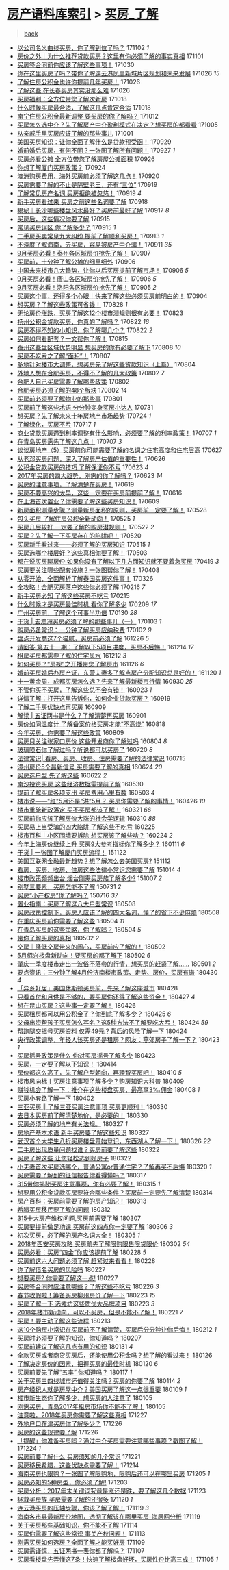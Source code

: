 [房产语料库索引](../../README.md)  > [买房_了解](买房_了解.md)
====
> [back](../README.md)

- [以公司名义曲线买房，你了解到位了吗？](http://jkwz.applinzi.com/ittc/7031295503780807697.html#%E4%BB%A5%E5%85%AC%E5%8F%B8%E5%90%8D%E4%B9%89%E6%9B%B2%E7%BA%BF%E4%B9%B0%E6%88%BF%EF%BC%8C%E4%BD%A0%E4%BA%86%E8%A7%A3%E5%88%B0%E4%BD%8D%E4%BA%86%E5%90%97%EF%BC%9F) 171102 *1* 
- [房价之外｜为什么推荐贷款买房？这里有你必须了解的事实真相](http://jkwz.applinzi.com/ittc/7031007516085978129.html#%E6%88%BF%E4%BB%B7%E4%B9%8B%E5%A4%96%EF%BD%9C%E4%B8%BA%E4%BB%80%E4%B9%88%E6%8E%A8%E8%8D%90%E8%B4%B7%E6%AC%BE%E4%B9%B0%E6%88%BF%EF%BC%9F%E8%BF%99%E9%87%8C%E6%9C%89%E4%BD%A0%E5%BF%85%E9%A1%BB%E4%BA%86%E8%A7%A3%E7%9A%84%E4%BA%8B%E5%AE%9E%E7%9C%9F%E7%9B%B8) 171101  
- [买房签合同前你应该了解这些事项！](http://jkwz.applinzi.com/ittc/7030311041404240913.html#%E4%B9%B0%E6%88%BF%E7%AD%BE%E5%90%88%E5%90%8C%E5%89%8D%E4%BD%A0%E5%BA%94%E8%AF%A5%E4%BA%86%E8%A7%A3%E8%BF%99%E4%BA%9B%E4%BA%8B%E9%A1%B9%EF%BC%81) 171030  
- [你在这里买房了吗？带你了解连云港凤凰新城片区规划和未来发展](http://jkwz.applinzi.com/ittc/7028886282586031120.html#%E4%BD%A0%E5%9C%A8%E8%BF%99%E9%87%8C%E4%B9%B0%E6%88%BF%E4%BA%86%E5%90%97%EF%BC%9F%E5%B8%A6%E4%BD%A0%E4%BA%86%E8%A7%A3%E8%BF%9E%E4%BA%91%E6%B8%AF%E5%87%A4%E5%87%B0%E6%96%B0%E5%9F%8E%E7%89%87%E5%8C%BA%E8%A7%84%E5%88%92%E5%92%8C%E6%9C%AA%E6%9D%A5%E5%8F%91%E5%B1%95) 171026 *15* 
- [了解住房公积金也许你提前几年买房！](http://jkwz.applinzi.com/ittc/7028776304332243985.html#%E4%BA%86%E8%A7%A3%E4%BD%8F%E6%88%BF%E5%85%AC%E7%A7%AF%E9%87%91%E4%B9%9F%E8%AE%B8%E4%BD%A0%E6%8F%90%E5%89%8D%E5%87%A0%E5%B9%B4%E4%B9%B0%E6%88%BF%EF%BC%81) 171026  
- [了解这些 在长春买房其实没那么难](http://jkwz.applinzi.com/ittc/7028749452330927121.html#%E4%BA%86%E8%A7%A3%E8%BF%99%E4%BA%9B+%E5%9C%A8%E9%95%BF%E6%98%A5%E4%B9%B0%E6%88%BF%E5%85%B6%E5%AE%9E%E6%B2%A1%E9%82%A3%E4%B9%88%E9%9A%BE) 171026  
- [买房福利：全方位带您了解次新房](http://jkwz.applinzi.com/ittc/7025813820239512593.html#%E4%B9%B0%E6%88%BF%E7%A6%8F%E5%88%A9%EF%BC%9A%E5%85%A8%E6%96%B9%E4%BD%8D%E5%B8%A6%E6%82%A8%E4%BA%86%E8%A7%A3%E6%AC%A1%E6%96%B0%E6%88%BF) 171018  
- [什么时候买房最合适，了解这几点肯定合适](http://jkwz.applinzi.com/ittc/7023176664052401168.html#%E4%BB%80%E4%B9%88%E6%97%B6%E5%80%99%E4%B9%B0%E6%88%BF%E6%9C%80%E5%90%88%E9%80%82%EF%BC%8C%E4%BA%86%E8%A7%A3%E8%BF%99%E5%87%A0%E7%82%B9%E8%82%AF%E5%AE%9A%E5%90%88%E9%80%82) 171018  
- [南宁住房公积金最新调整 要买房的你了解吗？](http://jkwz.applinzi.com/ittc/7023499461454726160.html#%E5%8D%97%E5%AE%81%E4%BD%8F%E6%88%BF%E5%85%AC%E7%A7%AF%E9%87%91%E6%9C%80%E6%96%B0%E8%B0%83%E6%95%B4+%E8%A6%81%E4%B9%B0%E6%88%BF%E7%9A%84%E4%BD%A0%E4%BA%86%E8%A7%A3%E5%90%97%EF%BC%9F) 171012  
- [买房怎么选中介？先了解房产中介盈利模式在决定？想买房的都看看](http://jkwz.applinzi.com/ittc/7021089167549924368.html#%E4%B9%B0%E6%88%BF%E6%80%8E%E4%B9%88%E9%80%89%E4%B8%AD%E4%BB%8B%EF%BC%9F%E5%85%88%E4%BA%86%E8%A7%A3%E6%88%BF%E4%BA%A7%E4%B8%AD%E4%BB%8B%E7%9B%88%E5%88%A9%E6%A8%A1%E5%BC%8F%E5%9C%A8%E5%86%B3%E5%AE%9A%EF%BC%9F%E6%83%B3%E4%B9%B0%E6%88%BF%E7%9A%84%E9%83%BD%E7%9C%8B%E7%9C%8B) 171005  
- [从亲戚手里买房应该了解的那些事儿](http://jkwz.applinzi.com/ittc/7018744869558944785.html#%E4%BB%8E%E4%BA%B2%E6%88%9A%E6%89%8B%E9%87%8C%E4%B9%B0%E6%88%BF%E5%BA%94%E8%AF%A5%E4%BA%86%E8%A7%A3%E7%9A%84%E9%82%A3%E4%BA%9B%E4%BA%8B%E5%84%BF) 171001  
- [美国买房知识：让你全面了解什么是贷款预受函！](http://jkwz.applinzi.com/ittc/7018706693050074129.html#%E7%BE%8E%E5%9B%BD%E4%B9%B0%E6%88%BF%E7%9F%A5%E8%AF%86%EF%BC%9A%E8%AE%A9%E4%BD%A0%E5%85%A8%E9%9D%A2%E4%BA%86%E8%A7%A3%E4%BB%80%E4%B9%88%E6%98%AF%E8%B4%B7%E6%AC%BE%E9%A2%84%E5%8F%97%E5%87%BD%EF%BC%81) 170929  
- [婚前婚后买房，有何不同？一张图了解所有问题！](http://jkwz.applinzi.com/ittc/7017919888927228945.html#%E5%A9%9A%E5%89%8D%E5%A9%9A%E5%90%8E%E4%B9%B0%E6%88%BF%EF%BC%8C%E6%9C%89%E4%BD%95%E4%B8%8D%E5%90%8C%EF%BC%9F%E4%B8%80%E5%BC%A0%E5%9B%BE%E4%BA%86%E8%A7%A3%E6%89%80%E6%9C%89%E9%97%AE%E9%A2%98%EF%BC%81) 170927 *1* 
- [买房必看公摊 全方位带您了解房屋公摊面积](http://jkwz.applinzi.com/ittc/7017558287397159952.html#%E4%B9%B0%E6%88%BF%E5%BF%85%E7%9C%8B%E5%85%AC%E6%91%8A+%E5%85%A8%E6%96%B9%E4%BD%8D%E5%B8%A6%E6%82%A8%E4%BA%86%E8%A7%A3%E6%88%BF%E5%B1%8B%E5%85%AC%E6%91%8A%E9%9D%A2%E7%A7%AF) 170926  
- [你想了解厦门买房政策？](http://jkwz.applinzi.com/ittc/7016936345870795792.html#%E4%BD%A0%E6%83%B3%E4%BA%86%E8%A7%A3%E5%8E%A6%E9%97%A8%E4%B9%B0%E6%88%BF%E6%94%BF%E7%AD%96%EF%BC%9F) 170924  
- [澳洲购房费用，海外买房前必须了解这几点！](http://jkwz.applinzi.com/ittc/7015408782241432593.html#%E6%BE%B3%E6%B4%B2%E8%B4%AD%E6%88%BF%E8%B4%B9%E7%94%A8%EF%BC%8C%E6%B5%B7%E5%A4%96%E4%B9%B0%E6%88%BF%E5%89%8D%E5%BF%85%E9%A1%BB%E4%BA%86%E8%A7%A3%E8%BF%99%E5%87%A0%E7%82%B9%EF%BC%81) 170920  
- [买房需要了解的不止是隔壁老王，还有“三位”](http://jkwz.applinzi.com/ittc/7015135308763628561.html#%E4%B9%B0%E6%88%BF%E9%9C%80%E8%A6%81%E4%BA%86%E8%A7%A3%E7%9A%84%E4%B8%8D%E6%AD%A2%E6%98%AF%E9%9A%94%E5%A3%81%E8%80%81%E7%8E%8B%EF%BC%8C%E8%BF%98%E6%9C%89%E2%80%9C%E4%B8%89%E4%BD%8D%E2%80%9D) 170919  
- [了解常见房产名词 买房拒绝被忽悠！](http://jkwz.applinzi.com/ittc/7015076648989492240.html#%E4%BA%86%E8%A7%A3%E5%B8%B8%E8%A7%81%E6%88%BF%E4%BA%A7%E5%90%8D%E8%AF%8D+%E4%B9%B0%E6%88%BF%E6%8B%92%E7%BB%9D%E8%A2%AB%E5%BF%BD%E6%82%A0%EF%BC%81) 170919 *4* 
- [新手买房看过来 买房之前这些名词要了解](http://jkwz.applinzi.com/ittc/7014596623915811857.html#%E6%96%B0%E6%89%8B%E4%B9%B0%E6%88%BF%E7%9C%8B%E8%BF%87%E6%9D%A5+%E4%B9%B0%E6%88%BF%E4%B9%8B%E5%89%8D%E8%BF%99%E4%BA%9B%E5%90%8D%E8%AF%8D%E8%A6%81%E4%BA%86%E8%A7%A3) 170918  
- [揭秘｜长沙哪些楼盘风水最好？买房前最好了解](http://jkwz.applinzi.com/ittc/7014243792927065104.html#%E6%8F%AD%E7%A7%98%EF%BD%9C%E9%95%BF%E6%B2%99%E5%93%AA%E4%BA%9B%E6%A5%BC%E7%9B%98%E9%A3%8E%E6%B0%B4%E6%9C%80%E5%A5%BD%EF%BC%9F%E4%B9%B0%E6%88%BF%E5%89%8D%E6%9C%80%E5%A5%BD%E4%BA%86%E8%A7%A3) 170917 *8* 
- [买房后，这些情况你要了解](http://jkwz.applinzi.com/ittc/7013645855457018897.html#%E4%B9%B0%E6%88%BF%E5%90%8E%EF%BC%8C%E8%BF%99%E4%BA%9B%E6%83%85%E5%86%B5%E4%BD%A0%E8%A6%81%E4%BA%86%E8%A7%A3) 170915  
- [常见买房误区 你了解多少？](http://jkwz.applinzi.com/ittc/7013456104233894928.html#%E5%B8%B8%E8%A7%81%E4%B9%B0%E6%88%BF%E8%AF%AF%E5%8C%BA+%E4%BD%A0%E4%BA%86%E8%A7%A3%E5%A4%9A%E5%B0%91%EF%BC%9F) 170915 *1* 
- [二手房买卖常见九大纠纷 提前了解顺利买房！](http://jkwz.applinzi.com/ittc/7012860519537706000.html#%E4%BA%8C%E6%89%8B%E6%88%BF%E4%B9%B0%E5%8D%96%E5%B8%B8%E8%A7%81%E4%B9%9D%E5%A4%A7%E7%BA%A0%E7%BA%B7+%E6%8F%90%E5%89%8D%E4%BA%86%E8%A7%A3%E9%A1%BA%E5%88%A9%E4%B9%B0%E6%88%BF%EF%BC%81) 170913 *1* 
- [不深度了解海南，去买房，容易被房产中介骗！](http://jkwz.applinzi.com/ittc/7012089490259313681.html#%E4%B8%8D%E6%B7%B1%E5%BA%A6%E4%BA%86%E8%A7%A3%E6%B5%B7%E5%8D%97%EF%BC%8C%E5%8E%BB%E4%B9%B0%E6%88%BF%EF%BC%8C%E5%AE%B9%E6%98%93%E8%A2%AB%E6%88%BF%E4%BA%A7%E4%B8%AD%E4%BB%8B%E9%AA%97%EF%BC%81) 170911 *35* 
- [9月买房必看！泰州各区域房价抢先了解！](http://jkwz.applinzi.com/ittc/7010481669994447888.html#9%E6%9C%88%E4%B9%B0%E6%88%BF%E5%BF%85%E7%9C%8B%EF%BC%81%E6%B3%B0%E5%B7%9E%E5%90%84%E5%8C%BA%E5%9F%9F%E6%88%BF%E4%BB%B7%E6%8A%A2%E5%85%88%E4%BA%86%E8%A7%A3%EF%BC%81) 170907  
- [买房前，十分钟了解公摊的细里细外](http://jkwz.applinzi.com/ittc/7010154577545135121.html#%E4%B9%B0%E6%88%BF%E5%89%8D%EF%BC%8C%E5%8D%81%E5%88%86%E9%92%9F%E4%BA%86%E8%A7%A3%E5%85%AC%E6%91%8A%E7%9A%84%E7%BB%86%E9%87%8C%E7%BB%86%E5%A4%96) 170906  
- [中国未来楼市几大趋势，让你以后买房提前了解市场！](http://jkwz.applinzi.com/ittc/7010154348070568976.html#%E4%B8%AD%E5%9B%BD%E6%9C%AA%E6%9D%A5%E6%A5%BC%E5%B8%82%E5%87%A0%E5%A4%A7%E8%B6%8B%E5%8A%BF%EF%BC%8C%E8%AE%A9%E4%BD%A0%E4%BB%A5%E5%90%8E%E4%B9%B0%E6%88%BF%E6%8F%90%E5%89%8D%E4%BA%86%E8%A7%A3%E5%B8%82%E5%9C%BA%EF%BC%81) 170906 *5* 
- [9月买房必看！唐山各区域房价抢先了解！](http://jkwz.applinzi.com/ittc/7009976010513318928.html#9%E6%9C%88%E4%B9%B0%E6%88%BF%E5%BF%85%E7%9C%8B%EF%BC%81%E5%94%90%E5%B1%B1%E5%90%84%E5%8C%BA%E5%9F%9F%E6%88%BF%E4%BB%B7%E6%8A%A2%E5%85%88%E4%BA%86%E8%A7%A3%EF%BC%81) 170906 *5* 
- [9月买房必看！洛阳各区域房价抢先了解！](http://jkwz.applinzi.com/ittc/7009863179268785169.html#9%E6%9C%88%E4%B9%B0%E6%88%BF%E5%BF%85%E7%9C%8B%EF%BC%81%E6%B4%9B%E9%98%B3%E5%90%84%E5%8C%BA%E5%9F%9F%E6%88%BF%E4%BB%B7%E6%8A%A2%E5%85%88%E4%BA%86%E8%A7%A3%EF%BC%81) 170905 *2* 
- [买房这个事，还得多个心眼｜快来了解这些必须买房前明白的！](http://jkwz.applinzi.com/ittc/7009492503714333713.html#%E4%B9%B0%E6%88%BF%E8%BF%99%E4%B8%AA%E4%BA%8B%EF%BC%8C%E8%BF%98%E5%BE%97%E5%A4%9A%E4%B8%AA%E5%BF%83%E7%9C%BC%EF%BD%9C%E5%BF%AB%E6%9D%A5%E4%BA%86%E8%A7%A3%E8%BF%99%E4%BA%9B%E5%BF%85%E9%A1%BB%E4%B9%B0%E6%88%BF%E5%89%8D%E6%98%8E%E7%99%BD%E7%9A%84%EF%BC%81) 170904  
- [想买房？了解这些政策可省钱！](http://jkwz.applinzi.com/ittc/7006881769192948753.html#%E6%83%B3%E4%B9%B0%E6%88%BF%EF%BC%9F%E4%BA%86%E8%A7%A3%E8%BF%99%E4%BA%9B%E6%94%BF%E7%AD%96%E5%8F%AF%E7%9C%81%E9%92%B1%EF%BC%81) 170828 *1* 
- [无论房价涨跌，买房了解这12个楼市潜规则很有必要！](http://jkwz.applinzi.com/ittc/7005077016326702096.html#%E6%97%A0%E8%AE%BA%E6%88%BF%E4%BB%B7%E6%B6%A8%E8%B7%8C%EF%BC%8C%E4%B9%B0%E6%88%BF%E4%BA%86%E8%A7%A3%E8%BF%9912%E4%B8%AA%E6%A5%BC%E5%B8%82%E6%BD%9C%E8%A7%84%E5%88%99%E5%BE%88%E6%9C%89%E5%BF%85%E8%A6%81%EF%BC%81) 170823  
- [扬州公积金贷款买房，你真的了解吗？](http://jkwz.applinzi.com/ittc/7004681729112278032.html#%E6%89%AC%E5%B7%9E%E5%85%AC%E7%A7%AF%E9%87%91%E8%B4%B7%E6%AC%BE%E4%B9%B0%E6%88%BF%EF%BC%8C%E4%BD%A0%E7%9C%9F%E7%9A%84%E4%BA%86%E8%A7%A3%E5%90%97%EF%BC%9F) 170822 *16* 
- [买房不得不知的小知识，你了解哪几个？](http://jkwz.applinzi.com/ittc/7004545497833145360.html#%E4%B9%B0%E6%88%BF%E4%B8%8D%E5%BE%97%E4%B8%8D%E7%9F%A5%E7%9A%84%E5%B0%8F%E7%9F%A5%E8%AF%86%EF%BC%8C%E4%BD%A0%E4%BA%86%E8%A7%A3%E5%93%AA%E5%87%A0%E4%B8%AA%EF%BC%9F) 170822 *2* 
- [买房如何看配套？一文帮你了解！](http://jkwz.applinzi.com/ittc/7002065153447953424.html#%E4%B9%B0%E6%88%BF%E5%A6%82%E4%BD%95%E7%9C%8B%E9%85%8D%E5%A5%97%EF%BC%9F%E4%B8%80%E6%96%87%E5%B8%AE%E4%BD%A0%E4%BA%86%E8%A7%A3%EF%BC%81) 170815  
- [泰州这些盘区域优势明显 想买房的你有必要了解下](http://jkwz.applinzi.com/ittc/6999447222654338065.html#%E6%B3%B0%E5%B7%9E%E8%BF%99%E4%BA%9B%E7%9B%98%E5%8C%BA%E5%9F%9F%E4%BC%98%E5%8A%BF%E6%98%8E%E6%98%BE+%E6%83%B3%E4%B9%B0%E6%88%BF%E7%9A%84%E4%BD%A0%E6%9C%89%E5%BF%85%E8%A6%81%E4%BA%86%E8%A7%A3%E4%B8%8B) 170808 *10* 
- [买房不吃亏之了解“面积”！](http://jkwz.applinzi.com/ittc/6998845171314459664.html#%E4%B9%B0%E6%88%BF%E4%B8%8D%E5%90%83%E4%BA%8F%E4%B9%8B%E4%BA%86%E8%A7%A3%E2%80%9C%E9%9D%A2%E7%A7%AF%E2%80%9D%EF%BC%81) 170807  
- [多地针对楼市大调整，想买房先了解这些贷款知识（上篇）](http://jkwz.applinzi.com/ittc/6997957657640829968.html#%E5%A4%9A%E5%9C%B0%E9%92%88%E5%AF%B9%E6%A5%BC%E5%B8%82%E5%A4%A7%E8%B0%83%E6%95%B4%EF%BC%8C%E6%83%B3%E4%B9%B0%E6%88%BF%E5%85%88%E4%BA%86%E8%A7%A3%E8%BF%99%E4%BA%9B%E8%B4%B7%E6%AC%BE%E7%9F%A5%E8%AF%86%EF%BC%88%E4%B8%8A%E7%AF%87%EF%BC%89) 170804  
- [外地人想在合肥买房，不得不了解的几大政策](http://jkwz.applinzi.com/ittc/6997254983878444048.html#%E5%A4%96%E5%9C%B0%E4%BA%BA%E6%83%B3%E5%9C%A8%E5%90%88%E8%82%A5%E4%B9%B0%E6%88%BF%EF%BC%8C%E4%B8%8D%E5%BE%97%E4%B8%8D%E4%BA%86%E8%A7%A3%E7%9A%84%E5%87%A0%E5%A4%A7%E6%94%BF%E7%AD%96) 170802 *7* 
- [合肥人自己买房需要了解哪些政策](http://jkwz.applinzi.com/ittc/6997254972780315665.html#%E5%90%88%E8%82%A5%E4%BA%BA%E8%87%AA%E5%B7%B1%E4%B9%B0%E6%88%BF%E9%9C%80%E8%A6%81%E4%BA%86%E8%A7%A3%E5%93%AA%E4%BA%9B%E6%94%BF%E7%AD%96) 170802  
- [合肥买房必须了解的48个版块](http://jkwz.applinzi.com/ittc/6997254969340986384.html#%E5%90%88%E8%82%A5%E4%B9%B0%E6%88%BF%E5%BF%85%E9%A1%BB%E4%BA%86%E8%A7%A3%E7%9A%8448%E4%B8%AA%E7%89%88%E5%9D%97) 170802 *14* 
- [买房前必须要了解物业的那些事](http://jkwz.applinzi.com/ittc/6996879174730777616.html#%E4%B9%B0%E6%88%BF%E5%89%8D%E5%BF%85%E9%A1%BB%E8%A6%81%E4%BA%86%E8%A7%A3%E7%89%A9%E4%B8%9A%E7%9A%84%E9%82%A3%E4%BA%9B%E4%BA%8B) 170801  
- [买房前了解这些术语 分分钟变身买房小达人](http://jkwz.applinzi.com/ittc/6996526396535735312.html#%E4%B9%B0%E6%88%BF%E5%89%8D%E4%BA%86%E8%A7%A3%E8%BF%99%E4%BA%9B%E6%9C%AF%E8%AF%AD+%E5%88%86%E5%88%86%E9%92%9F%E5%8F%98%E8%BA%AB%E4%B9%B0%E6%88%BF%E5%B0%8F%E8%BE%BE%E4%BA%BA) 170731  
- [想买房？先了解未来十年房地产市场趋势](http://jkwz.applinzi.com/ittc/6993872449392083984.html#%E6%83%B3%E4%B9%B0%E6%88%BF%EF%BC%9F%E5%85%88%E4%BA%86%E8%A7%A3%E6%9C%AA%E6%9D%A5%E5%8D%81%E5%B9%B4%E6%88%BF%E5%9C%B0%E4%BA%A7%E5%B8%82%E5%9C%BA%E8%B6%8B%E5%8A%BF) 170724 *1* 
- [了解绿化，买房不亏](http://jkwz.applinzi.com/ittc/6991207066575045648.html#%E4%BA%86%E8%A7%A3%E7%BB%BF%E5%8C%96%EF%BC%8C%E4%B9%B0%E6%88%BF%E4%B8%8D%E4%BA%8F) 170717 *1* 
- [商业贷款买房遇到利率调整有什么影响，必须要了解的利率政策！](http://jkwz.applinzi.com/ittc/6987650541206111236.html#%E5%95%86%E4%B8%9A%E8%B4%B7%E6%AC%BE%E4%B9%B0%E6%88%BF%E9%81%87%E5%88%B0%E5%88%A9%E7%8E%87%E8%B0%83%E6%95%B4%E6%9C%89%E4%BB%80%E4%B9%88%E5%BD%B1%E5%93%8D%EF%BC%8C%E5%BF%85%E9%A1%BB%E8%A6%81%E4%BA%86%E8%A7%A3%E7%9A%84%E5%88%A9%E7%8E%87%E6%94%BF%E7%AD%96%EF%BC%81) 170707 *1* 
- [在青岛买房需先了解这几点！](http://jkwz.applinzi.com/ittc/6987609727574737924.html#%E5%9C%A8%E9%9D%92%E5%B2%9B%E4%B9%B0%E6%88%BF%E9%9C%80%E5%85%88%E4%BA%86%E8%A7%A3%E8%BF%99%E5%87%A0%E7%82%B9%EF%BC%81) 170707 *3* 
- [谈谈房地产（5）买房前你可能需要了解的名词之住宅高度和住宅层高](http://jkwz.applinzi.com/ittc/6983877915107132420.html#%E8%B0%88%E8%B0%88%E6%88%BF%E5%9C%B0%E4%BA%A7%EF%BC%885%EF%BC%89%E4%B9%B0%E6%88%BF%E5%89%8D%E4%BD%A0%E5%8F%AF%E8%83%BD%E9%9C%80%E8%A6%81%E4%BA%86%E8%A7%A3%E7%9A%84%E5%90%8D%E8%AF%8D%E4%B9%8B%E4%BD%8F%E5%AE%85%E9%AB%98%E5%BA%A6%E5%92%8C%E4%BD%8F%E5%AE%85%E5%B1%82%E9%AB%98) 170627  
- [从老邓买房问题，深入了解房产估值的重要性！](http://jkwz.applinzi.com/ittc/6983389660666397700.html#%E4%BB%8E%E8%80%81%E9%82%93%E4%B9%B0%E6%88%BF%E9%97%AE%E9%A2%98%EF%BC%8C%E6%B7%B1%E5%85%A5%E4%BA%86%E8%A7%A3%E6%88%BF%E4%BA%A7%E4%BC%B0%E5%80%BC%E7%9A%84%E9%87%8D%E8%A6%81%E6%80%A7%EF%BC%81) 170626  
- [公积金贷款买房的技巧 了解保证你不亏](http://jkwz.applinzi.com/ittc/6982384509839213572.html#%E5%85%AC%E7%A7%AF%E9%87%91%E8%B4%B7%E6%AC%BE%E4%B9%B0%E6%88%BF%E7%9A%84%E6%8A%80%E5%B7%A7+%E4%BA%86%E8%A7%A3%E4%BF%9D%E8%AF%81%E4%BD%A0%E4%B8%8D%E4%BA%8F) 170623 *4* 
- [2017年买房的四大趋势，刚需的你了解吗？](http://jkwz.applinzi.com/ittc/6982373632197002244.html#2017%E5%B9%B4%E4%B9%B0%E6%88%BF%E7%9A%84%E5%9B%9B%E5%A4%A7%E8%B6%8B%E5%8A%BF%EF%BC%8C%E5%88%9A%E9%9C%80%E7%9A%84%E4%BD%A0%E4%BA%86%E8%A7%A3%E5%90%97%EF%BC%9F) 170623 *14* 
- [买房的注意事项，了解清楚在买房！](http://jkwz.applinzi.com/ittc/6980863785542616068.html#%E4%B9%B0%E6%88%BF%E7%9A%84%E6%B3%A8%E6%84%8F%E4%BA%8B%E9%A1%B9%EF%BC%8C%E4%BA%86%E8%A7%A3%E6%B8%85%E6%A5%9A%E5%9C%A8%E4%B9%B0%E6%88%BF%EF%BC%81) 170619  
- [买房不要高兴的太早，这些一定要在买房前提前了解！](http://jkwz.applinzi.com/ittc/6979770992720086021.html#%E4%B9%B0%E6%88%BF%E4%B8%8D%E8%A6%81%E9%AB%98%E5%85%B4%E7%9A%84%E5%A4%AA%E6%97%A9%EF%BC%8C%E8%BF%99%E4%BA%9B%E4%B8%80%E5%AE%9A%E8%A6%81%E5%9C%A8%E4%B9%B0%E6%88%BF%E5%89%8D%E6%8F%90%E5%89%8D%E4%BA%86%E8%A7%A3%EF%BC%81) 170616  
- [在上海首次置业？你需要了解这些买房知识！](http://jkwz.applinzi.com/ittc/6977193411193865220.html#%E5%9C%A8%E4%B8%8A%E6%B5%B7%E9%A6%96%E6%AC%A1%E7%BD%AE%E4%B8%9A%EF%BC%9F%E4%BD%A0%E9%9C%80%E8%A6%81%E4%BA%86%E8%A7%A3%E8%BF%99%E4%BA%9B%E4%B9%B0%E6%88%BF%E7%9F%A5%E8%AF%86%EF%BC%81) 170609  
- [新房面积测量步骤？测量新房面积的原则，买房前一定要了解！](http://jkwz.applinzi.com/ittc/6972818925992543237.html#%E6%96%B0%E6%88%BF%E9%9D%A2%E7%A7%AF%E6%B5%8B%E9%87%8F%E6%AD%A5%E9%AA%A4%EF%BC%9F%E6%B5%8B%E9%87%8F%E6%96%B0%E6%88%BF%E9%9D%A2%E7%A7%AF%E7%9A%84%E5%8E%9F%E5%88%99%EF%BC%8C%E4%B9%B0%E6%88%BF%E5%89%8D%E4%B8%80%E5%AE%9A%E8%A6%81%E4%BA%86%E8%A7%A3%EF%BC%81) 170528  
- [包头买房 了解住房公积金新动向！](http://jkwz.applinzi.com/ittc/6971622507558732804.html#%E5%8C%85%E5%A4%B4%E4%B9%B0%E6%88%BF+%E4%BA%86%E8%A7%A3%E4%BD%8F%E6%88%BF%E5%85%AC%E7%A7%AF%E9%87%91%E6%96%B0%E5%8A%A8%E5%90%91%EF%BC%81) 170525 *1* 
- [买房几层较好 一定要了解的购房潜规则！](http://jkwz.applinzi.com/ittc/6970620522537681924.html#%E4%B9%B0%E6%88%BF%E5%87%A0%E5%B1%82%E8%BE%83%E5%A5%BD+%E4%B8%80%E5%AE%9A%E8%A6%81%E4%BA%86%E8%A7%A3%E7%9A%84%E8%B4%AD%E6%88%BF%E6%BD%9C%E8%A7%84%E5%88%99%EF%BC%81) 170522 *2* 
- [买房？先了解一下买房存在的陷阱吧！](http://jkwz.applinzi.com/ittc/6969715692730319876.html#%E4%B9%B0%E6%88%BF%EF%BC%9F%E5%85%88%E4%BA%86%E8%A7%A3%E4%B8%80%E4%B8%8B%E4%B9%B0%E6%88%BF%E5%AD%98%E5%9C%A8%E7%9A%84%E9%99%B7%E9%98%B1%E5%90%A7%EF%BC%81) 170520  
- [买房新手看过来——必须了解的买房知识](http://jkwz.applinzi.com/ittc/6967904971637933060.html#%E4%B9%B0%E6%88%BF%E6%96%B0%E6%89%8B%E7%9C%8B%E8%BF%87%E6%9D%A5%E2%80%94%E2%80%94%E5%BF%85%E9%A1%BB%E4%BA%86%E8%A7%A3%E7%9A%84%E4%B9%B0%E6%88%BF%E7%9F%A5%E8%AF%86) 170515 *1* 
- [买房选哪个楼层好？这些真相你要了解！](http://jkwz.applinzi.com/ittc/6963367558840321028.html#%E4%B9%B0%E6%88%BF%E9%80%89%E5%93%AA%E4%B8%AA%E6%A5%BC%E5%B1%82%E5%A5%BD%EF%BC%9F%E8%BF%99%E4%BA%9B%E7%9C%9F%E7%9B%B8%E4%BD%A0%E8%A6%81%E4%BA%86%E8%A7%A3%EF%BC%81) 170503  
- [都在说买房聊房价 如果你没有了解以下几方面知识就不要着急买房](http://jkwz.applinzi.com/ittc/6958209953927005188.html#%E9%83%BD%E5%9C%A8%E8%AF%B4%E4%B9%B0%E6%88%BF%E8%81%8A%E6%88%BF%E4%BB%B7+%E5%A6%82%E6%9E%9C%E4%BD%A0%E6%B2%A1%E6%9C%89%E4%BA%86%E8%A7%A3%E4%BB%A5%E4%B8%8B%E5%87%A0%E6%96%B9%E9%9D%A2%E7%9F%A5%E8%AF%86%E5%B0%B1%E4%B8%8D%E8%A6%81%E7%9D%80%E6%80%A5%E4%B9%B0%E6%88%BF) 170419 *3* 
- [买房要关注哪些配套设施？一张图帮你了解！](http://jkwz.applinzi.com/ittc/6954112091131741188.html#%E4%B9%B0%E6%88%BF%E8%A6%81%E5%85%B3%E6%B3%A8%E5%93%AA%E4%BA%9B%E9%85%8D%E5%A5%97%E8%AE%BE%E6%96%BD%EF%BC%9F%E4%B8%80%E5%BC%A0%E5%9B%BE%E5%B8%AE%E4%BD%A0%E4%BA%86%E8%A7%A3%EF%BC%81) 170408  
- [从零开始，全面解析了解泰国买房这件事！](http://jkwz.applinzi.com/ittc/6949132629940110340.html#%E4%BB%8E%E9%9B%B6%E5%BC%80%E5%A7%8B%EF%BC%8C%E5%85%A8%E9%9D%A2%E8%A7%A3%E6%9E%90%E4%BA%86%E8%A7%A3%E6%B3%B0%E5%9B%BD%E4%B9%B0%E6%88%BF%E8%BF%99%E4%BB%B6%E4%BA%8B%EF%BC%81) 170326  
- [全攻略！合肥买房落户这些你必须了解](http://jkwz.applinzi.com/ittc/6935163166458905604.html#%E5%85%A8%E6%94%BB%E7%95%A5%EF%BC%81%E5%90%88%E8%82%A5%E4%B9%B0%E6%88%BF%E8%90%BD%E6%88%B7%E8%BF%99%E4%BA%9B%E4%BD%A0%E5%BF%85%E9%A1%BB%E4%BA%86%E8%A7%A3) 170216 *7* 
- [新手买房必知 了解这些买房不吃亏](http://jkwz.applinzi.com/ittc/6934794949404132357.html#%E6%96%B0%E6%89%8B%E4%B9%B0%E6%88%BF%E5%BF%85%E7%9F%A5+%E4%BA%86%E8%A7%A3%E8%BF%99%E4%BA%9B%E4%B9%B0%E6%88%BF%E4%B8%8D%E5%90%83%E4%BA%8F) 170215  
- [什么时候才是买房最佳时机 看你了解多少](http://jkwz.applinzi.com/ittc/6932556354651948036.html#%E4%BB%80%E4%B9%88%E6%97%B6%E5%80%99%E6%89%8D%E6%98%AF%E4%B9%B0%E6%88%BF%E6%9C%80%E4%BD%B3%E6%97%B6%E6%9C%BA+%E7%9C%8B%E4%BD%A0%E4%BA%86%E8%A7%A3%E5%A4%9A%E5%B0%91) 170209 *17* 
- [广州买房前，了解这个可事半功倍](http://jkwz.applinzi.com/ittc/6928917418377479173.html#%E5%B9%BF%E5%B7%9E%E4%B9%B0%E6%88%BF%E5%89%8D%EF%BC%8C%E4%BA%86%E8%A7%A3%E8%BF%99%E4%B8%AA%E5%8F%AF%E4%BA%8B%E5%8D%8A%E5%8A%9F%E5%80%8D) 170130 *28* 
- [干货 | 去澳洲买房必须了解的那些事儿（一）](http://jkwz.applinzi.com/ittc/6918957045377401860.html#%E5%B9%B2%E8%B4%A7+%7C+%E5%8E%BB%E6%BE%B3%E6%B4%B2%E4%B9%B0%E6%88%BF%E5%BF%85%E9%A1%BB%E4%BA%86%E8%A7%A3%E7%9A%84%E9%82%A3%E4%BA%9B%E4%BA%8B%E5%84%BF%EF%BC%88%E4%B8%80%EF%BC%89) 170103 *1* 
- [购房必备常识：一分钟了解买房应纳税费](http://jkwz.applinzi.com/ittc/6918686254383498245.html#%E8%B4%AD%E6%88%BF%E5%BF%85%E5%A4%87%E5%B8%B8%E8%AF%86%EF%BC%9A%E4%B8%80%E5%88%86%E9%92%9F%E4%BA%86%E8%A7%A3%E4%B9%B0%E6%88%BF%E5%BA%94%E7%BA%B3%E7%A8%8E%E8%B4%B9) 170102 *9* 
- [盘点开发商这7个猫腻，买房前必须了解](http://jkwz.applinzi.com/ittc/6915979259129889796.html#%E7%9B%98%E7%82%B9%E5%BC%80%E5%8F%91%E5%95%86%E8%BF%997%E4%B8%AA%E7%8C%AB%E8%85%BB%EF%BC%8C%E4%B9%B0%E6%88%BF%E5%89%8D%E5%BF%85%E9%A1%BB%E4%BA%86%E8%A7%A3) 161226 *5* 
- [请回答 第五十一期：了解以下5项目进度，买房不后悔！](http://jkwz.applinzi.com/ittc/6911416553416688645.html#%E8%AF%B7%E5%9B%9E%E7%AD%94+%E7%AC%AC%E4%BA%94%E5%8D%81%E4%B8%80%E6%9C%9F%EF%BC%9A%E4%BA%86%E8%A7%A3%E4%BB%A5%E4%B8%8B5%E9%A1%B9%E7%9B%AE%E8%BF%9B%E5%BA%A6%EF%BC%8C%E4%B9%B0%E6%88%BF%E4%B8%8D%E5%90%8E%E6%82%94%EF%BC%81) 161214 *17* 
- [租房买房都需要了解的住宅风水](http://jkwz.applinzi.com/ittc/6910893472692569092.html#%E7%A7%9F%E6%88%BF%E4%B9%B0%E6%88%BF%E9%83%BD%E9%9C%80%E8%A6%81%E4%BA%86%E8%A7%A3%E7%9A%84%E4%BD%8F%E5%AE%85%E9%A3%8E%E6%B0%B4) 161212 *3* 
- [如何买房？“房视”之开播带您了解房市](http://jkwz.applinzi.com/ittc/6904715390227055621.html#%E5%A6%82%E4%BD%95%E4%B9%B0%E6%88%BF%EF%BC%9F%E2%80%9C%E6%88%BF%E8%A7%86%E2%80%9D%E4%B9%8B%E5%BC%80%E6%92%AD%E5%B8%A6%E6%82%A8%E4%BA%86%E8%A7%A3%E6%88%BF%E5%B8%82) 161126 *6* 
- [婚前买房婚后办房产证，东营夫妻多了解点房产分配知识总是好的！](http://jkwz.applinzi.com/ittc/6902651119968191493.html#%E5%A9%9A%E5%89%8D%E4%B9%B0%E6%88%BF%E5%A9%9A%E5%90%8E%E5%8A%9E%E6%88%BF%E4%BA%A7%E8%AF%81%EF%BC%8C%E4%B8%9C%E8%90%A5%E5%A4%AB%E5%A6%BB%E5%A4%9A%E4%BA%86%E8%A7%A3%E7%82%B9%E6%88%BF%E4%BA%A7%E5%88%86%E9%85%8D%E7%9F%A5%E8%AF%86%E6%80%BB%E6%98%AF%E5%A5%BD%E7%9A%84%EF%BC%81) 161120 *1* 
- [十一黄金周，成都买房怎么选？先来了解最新楼市行情](http://jkwz.applinzi.com/ittc/6883606075995063300.html#%E5%8D%81%E4%B8%80%E9%BB%84%E9%87%91%E5%91%A8%EF%BC%8C%E6%88%90%E9%83%BD%E4%B9%B0%E6%88%BF%E6%80%8E%E4%B9%88%E9%80%89%EF%BC%9F%E5%85%88%E6%9D%A5%E4%BA%86%E8%A7%A3%E6%9C%80%E6%96%B0%E6%A5%BC%E5%B8%82%E8%A1%8C%E6%83%85) 160930 *25* 
- [不管你买不买房，了解这些总不会有错！](http://jkwz.applinzi.com/ittc/6881110499990701061.html#%E4%B8%8D%E7%AE%A1%E4%BD%A0%E4%B9%B0%E4%B8%8D%E4%B9%B0%E6%88%BF%EF%BC%8C%E4%BA%86%E8%A7%A3%E8%BF%99%E4%BA%9B%E6%80%BB%E4%B8%8D%E4%BC%9A%E6%9C%89%E9%94%99%EF%BC%81) 160923 *1* 
- [详情了解：打开这里告诉你，如何企业贷款买房？](http://jkwz.applinzi.com/ittc/6879635317224637444.html#%E8%AF%A6%E6%83%85%E4%BA%86%E8%A7%A3%EF%BC%9A%E6%89%93%E5%BC%80%E8%BF%99%E9%87%8C%E5%91%8A%E8%AF%89%E4%BD%A0%EF%BC%8C%E5%A6%82%E4%BD%95%E4%BC%81%E4%B8%9A%E8%B4%B7%E6%AC%BE%E4%B9%B0%E6%88%BF%EF%BC%9F) 160919  
- [了解二手房优缺点再买房](http://jkwz.applinzi.com/ittc/6875812209149608965.html#%E4%BA%86%E8%A7%A3%E4%BA%8C%E6%89%8B%E6%88%BF%E4%BC%98%E7%BC%BA%E7%82%B9%E5%86%8D%E4%B9%B0%E6%88%BF) 160909  
- [解读 | 五证两书是什么？了解清楚再买房](http://jkwz.applinzi.com/ittc/6872930675946161156.html#%E8%A7%A3%E8%AF%BB+%7C+%E4%BA%94%E8%AF%81%E4%B8%A4%E4%B9%A6%E6%98%AF%E4%BB%80%E4%B9%88%EF%BC%9F%E4%BA%86%E8%A7%A3%E6%B8%85%E6%A5%9A%E5%86%8D%E4%B9%B0%E6%88%BF) 160901  
- [房价如同温度计 了解备案价格买房才能“不高烧”](http://jkwz.applinzi.com/ittc/6867690894471463940.html#%E6%88%BF%E4%BB%B7%E5%A6%82%E5%90%8C%E6%B8%A9%E5%BA%A6%E8%AE%A1+%E4%BA%86%E8%A7%A3%E5%A4%87%E6%A1%88%E4%BB%B7%E6%A0%BC%E4%B9%B0%E6%88%BF%E6%89%8D%E8%83%BD%E2%80%9C%E4%B8%8D%E9%AB%98%E7%83%A7%E2%80%9D) 160818  
- [今年买房，你需要了解这些政策](http://jkwz.applinzi.com/ittc/6864301755294286852.html#%E4%BB%8A%E5%B9%B4%E4%B9%B0%E6%88%BF%EF%BC%8C%E4%BD%A0%E9%9C%80%E8%A6%81%E4%BA%86%E8%A7%A3%E8%BF%99%E4%BA%9B%E6%94%BF%E7%AD%96) 160809  
- [买房只关注张家口房价 这些开发商你了解过吗](http://jkwz.applinzi.com/ittc/6862433527567746052.html#%E4%B9%B0%E6%88%BF%E5%8F%AA%E5%85%B3%E6%B3%A8%E5%BC%A0%E5%AE%B6%E5%8F%A3%E6%88%BF%E4%BB%B7+%E8%BF%99%E4%BA%9B%E5%BC%80%E5%8F%91%E5%95%86%E4%BD%A0%E4%BA%86%E8%A7%A3%E8%BF%87%E5%90%97) 160804 *8* 
- [玻璃陨石你了解过吗？听说都可以买房了](http://jkwz.applinzi.com/ittc/6856883025794827268.html#%E7%8E%BB%E7%92%83%E9%99%A8%E7%9F%B3%E4%BD%A0%E4%BA%86%E8%A7%A3%E8%BF%87%E5%90%97%EF%BC%9F%E5%90%AC%E8%AF%B4%E9%83%BD%E5%8F%AF%E4%BB%A5%E4%B9%B0%E6%88%BF%E4%BA%86) 160720 *8* 
- [法律常识| 看房、买房、收房、住房需要了解的法律常识](http://jkwz.applinzi.com/ittc/6855189534819746820.html#%E6%B3%95%E5%BE%8B%E5%B8%B8%E8%AF%86%7C+%E7%9C%8B%E6%88%BF%E3%80%81%E4%B9%B0%E6%88%BF%E3%80%81%E6%94%B6%E6%88%BF%E3%80%81%E4%BD%8F%E6%88%BF%E9%9C%80%E8%A6%81%E4%BA%86%E8%A7%A3%E7%9A%84%E6%B3%95%E5%BE%8B%E5%B8%B8%E8%AF%86) 160715  
- [漳州房价5个最新信号 买房需要了解的真相](http://jkwz.applinzi.com/ittc/6847292667993785348.html#%E6%BC%B3%E5%B7%9E%E6%88%BF%E4%BB%B75%E4%B8%AA%E6%9C%80%E6%96%B0%E4%BF%A1%E5%8F%B7+%E4%B9%B0%E6%88%BF%E9%9C%80%E8%A6%81%E4%BA%86%E8%A7%A3%E7%9A%84%E7%9C%9F%E7%9B%B8) 160624 *20* 
- [买房选户型 先了解这些](http://jkwz.applinzi.com/ittc/6845713540354409477.html#%E4%B9%B0%E6%88%BF%E9%80%89%E6%88%B7%E5%9E%8B+%E5%85%88%E4%BA%86%E8%A7%A3%E8%BF%99%E4%BA%9B) 160622 *2* 
- [南沙投资买房 这些经济数据需提前了解](http://jkwz.applinzi.com/ittc/6837821878684877828.html#%E5%8D%97%E6%B2%99%E6%8A%95%E8%B5%84%E4%B9%B0%E6%88%BF+%E8%BF%99%E4%BA%9B%E7%BB%8F%E6%B5%8E%E6%95%B0%E6%8D%AE%E9%9C%80%E6%8F%90%E5%89%8D%E4%BA%86%E8%A7%A3) 160530  
- [提前了解买房各项支出 买房费用心里有数](http://jkwz.applinzi.com/ittc/6827937496792826885.html#%E6%8F%90%E5%89%8D%E4%BA%86%E8%A7%A3%E4%B9%B0%E6%88%BF%E5%90%84%E9%A1%B9%E6%94%AF%E5%87%BA+%E4%B9%B0%E6%88%BF%E8%B4%B9%E7%94%A8%E5%BF%83%E9%87%8C%E6%9C%89%E6%95%B0) 160503 *4* 
- [楼市说——&quot;红&quot;5月还是“洪”5月？ 买房你需要了解的事情！](http://jkwz.applinzi.com/ittc/6825424410051609605.html#%E6%A5%BC%E5%B8%82%E8%AF%B4%E2%80%94%E2%80%94%26quot%3B%E7%BA%A2%26quot%3B5%E6%9C%88%E8%BF%98%E6%98%AF%E2%80%9C%E6%B4%AA%E2%80%9D5%E6%9C%88%EF%BC%9F+%E4%B9%B0%E6%88%BF%E4%BD%A0%E9%9C%80%E8%A6%81%E4%BA%86%E8%A7%A3%E7%9A%84%E4%BA%8B%E6%83%85%EF%BC%81) 160426 *10* 
- [楼市重磅新政落定 买不买房都该了解！](http://jkwz.applinzi.com/ittc/6812071959403693060.html#%E6%A5%BC%E5%B8%82%E9%87%8D%E7%A3%85%E6%96%B0%E6%94%BF%E8%90%BD%E5%AE%9A+%E4%B9%B0%E4%B8%8D%E4%B9%B0%E6%88%BF%E9%83%BD%E8%AF%A5%E4%BA%86%E8%A7%A3%EF%BC%81) 160321 *66* 
- [买房前你应该了解房价大涨的社会学逻辑](http://jkwz.applinzi.com/ittc/6808019082548888580.html#%E4%B9%B0%E6%88%BF%E5%89%8D%E4%BD%A0%E5%BA%94%E8%AF%A5%E4%BA%86%E8%A7%A3%E6%88%BF%E4%BB%B7%E5%A4%A7%E6%B6%A8%E7%9A%84%E7%A4%BE%E4%BC%9A%E5%AD%A6%E9%80%BB%E8%BE%91) 160310 *88* 
- [买房易上当受骗的四大陷阱 了解这些不吃亏](http://jkwz.applinzi.com/ittc/6802786453805351940.html#%E4%B9%B0%E6%88%BF%E6%98%93%E4%B8%8A%E5%BD%93%E5%8F%97%E9%AA%97%E7%9A%84%E5%9B%9B%E5%A4%A7%E9%99%B7%E9%98%B1+%E4%BA%86%E8%A7%A3%E8%BF%99%E4%BA%9B%E4%B8%8D%E5%90%83%E4%BA%8F) 160225  
- [楼市百科｜小区围墙要拆除 想买房该了解些啥？](http://jkwz.applinzi.com/ittc/6802399114604053508.html#%E6%A5%BC%E5%B8%82%E7%99%BE%E7%A7%91%EF%BD%9C%E5%B0%8F%E5%8C%BA%E5%9B%B4%E5%A2%99%E8%A6%81%E6%8B%86%E9%99%A4+%E6%83%B3%E4%B9%B0%E6%88%BF%E8%AF%A5%E4%BA%86%E8%A7%A3%E4%BA%9B%E5%95%A5%EF%BC%9F) 160224 *2* 
- [今年上海房价继续上升 买房9大参考指标你了解多少？](http://jkwz.applinzi.com/ittc/6785991708529656837.html#%E4%BB%8A%E5%B9%B4%E4%B8%8A%E6%B5%B7%E6%88%BF%E4%BB%B7%E7%BB%A7%E7%BB%AD%E4%B8%8A%E5%8D%87+%E4%B9%B0%E6%88%BF9%E5%A4%A7%E5%8F%82%E8%80%83%E6%8C%87%E6%A0%87%E4%BD%A0%E4%BA%86%E8%A7%A3%E5%A4%9A%E5%B0%91%EF%BC%9F) 160111 *6* 
- [干货 | 一张图了解厦门买房流程！](http://jkwz.applinzi.com/ittc/6767499267287811076.html#%E5%B9%B2%E8%B4%A7+%7C+%E4%B8%80%E5%BC%A0%E5%9B%BE%E4%BA%86%E8%A7%A3%E5%8E%A6%E9%97%A8%E4%B9%B0%E6%88%BF%E6%B5%81%E7%A8%8B%EF%BC%81) 151122  
- [美国互联网金融最新趋势？想了解怎么去美国买房?](http://jkwz.applinzi.com/ittc/6763782483892241412.html#%E7%BE%8E%E5%9B%BD%E4%BA%92%E8%81%94%E7%BD%91%E9%87%91%E8%9E%8D%E6%9C%80%E6%96%B0%E8%B6%8B%E5%8A%BF%EF%BC%9F%E6%83%B3%E4%BA%86%E8%A7%A3%E6%80%8E%E4%B9%88%E5%8E%BB%E7%BE%8E%E5%9B%BD%E4%B9%B0%E6%88%BF%3F) 151112  
- [看房、买房、收房、住房这些法律小常识您需要了解](http://jkwz.applinzi.com/ittc/6752990828144428036.html#%E7%9C%8B%E6%88%BF%E3%80%81%E4%B9%B0%E6%88%BF%E3%80%81%E6%94%B6%E6%88%BF%E3%80%81%E4%BD%8F%E6%88%BF%E8%BF%99%E4%BA%9B%E6%B3%95%E5%BE%8B%E5%B0%8F%E5%B8%B8%E8%AF%86%E6%82%A8%E9%9C%80%E8%A6%81%E4%BA%86%E8%A7%A3) 151014 *4* 
- [楼市政策频频出台 烟台刚需买房族了解多少?](http://jkwz.applinzi.com/ittc/6750342993690330117.html#%E6%A5%BC%E5%B8%82%E6%94%BF%E7%AD%96%E9%A2%91%E9%A2%91%E5%87%BA%E5%8F%B0+%E7%83%9F%E5%8F%B0%E5%88%9A%E9%9C%80%E4%B9%B0%E6%88%BF%E6%97%8F%E4%BA%86%E8%A7%A3%E5%A4%9A%E5%B0%91%3F) 151007 *2* 
- [别墅三要素，买房怎能不了解](http://jkwz.applinzi.com/ittc/547650615487233633.html#%E5%88%AB%E5%A2%85%E4%B8%89%E8%A6%81%E7%B4%A0%EF%BC%8C%E4%B9%B0%E6%88%BF%E6%80%8E%E8%83%BD%E4%B8%8D%E4%BA%86%E8%A7%A3) 150731 *2* 
- [买房“小产权房”你了解吗？](http://jkwz.applinzi.com/ittc/547650615075731888.html#%E4%B9%B0%E6%88%BF%E2%80%9C%E5%B0%8F%E4%BA%A7%E6%9D%83%E6%88%BF%E2%80%9D%E4%BD%A0%E4%BA%86%E8%A7%A3%E5%90%97%EF%BC%9F) 150716 *37* 
- [置业指南：买房了解这八大户型常识](http://jkwz.applinzi.com/ittc/7100689997525156881.html#%E7%BD%AE%E4%B8%9A%E6%8C%87%E5%8D%97%EF%BC%9A%E4%B9%B0%E6%88%BF%E4%BA%86%E8%A7%A3%E8%BF%99%E5%85%AB%E5%A4%A7%E6%88%B7%E5%9E%8B%E5%B8%B8%E8%AF%86) 180508  
- [买房政策控制下，买房人应该了解的四大名词，懂了的省下不少麻烦](http://jkwz.applinzi.com/ittc/7100679466760274960.html#%E4%B9%B0%E6%88%BF%E6%94%BF%E7%AD%96%E6%8E%A7%E5%88%B6%E4%B8%8B%EF%BC%8C%E4%B9%B0%E6%88%BF%E4%BA%BA%E5%BA%94%E8%AF%A5%E4%BA%86%E8%A7%A3%E7%9A%84%E5%9B%9B%E5%A4%A7%E5%90%8D%E8%AF%8D%EF%BC%8C%E6%87%82%E4%BA%86%E7%9A%84%E7%9C%81%E4%B8%8B%E4%B8%8D%E5%B0%91%E9%BA%BB%E7%83%A6) 180508  
- [在重庆买房前你需要了解这些](http://jkwz.applinzi.com/ittc/7099357910696199174.html#%E5%9C%A8%E9%87%8D%E5%BA%86%E4%B9%B0%E6%88%BF%E5%89%8D%E4%BD%A0%E9%9C%80%E8%A6%81%E4%BA%86%E8%A7%A3%E8%BF%99%E4%BA%9B) 180504 *11* 
- [在青岛买房的这些策略，你了解吗？](http://jkwz.applinzi.com/ittc/7098843587175515146.html#%E5%9C%A8%E9%9D%92%E5%B2%9B%E4%B9%B0%E6%88%BF%E7%9A%84%E8%BF%99%E4%BA%9B%E7%AD%96%E7%95%A5%EF%BC%8C%E4%BD%A0%E4%BA%86%E8%A7%A3%E5%90%97%EF%BC%9F) 180504 *5* 
- [带你了解买房的真相](http://jkwz.applinzi.com/ittc/7098554366820877322.html#%E5%B8%A6%E4%BD%A0%E4%BA%86%E8%A7%A3%E4%B9%B0%E6%88%BF%E7%9A%84%E7%9C%9F%E7%9B%B8) 180502 *2* 
- [交房｜降低交房带来的闹心，买房前应了解的！](http://jkwz.applinzi.com/ittc/7098509666244101126.html#%E4%BA%A4%E6%88%BF%EF%BD%9C%E9%99%8D%E4%BD%8E%E4%BA%A4%E6%88%BF%E5%B8%A6%E6%9D%A5%E7%9A%84%E9%97%B9%E5%BF%83%EF%BC%8C%E4%B9%B0%E6%88%BF%E5%89%8D%E5%BA%94%E4%BA%86%E8%A7%A3%E7%9A%84%EF%BC%81) 180502  
- [5月绍兴楼盘新动向！要买房的都了解下](http://jkwz.applinzi.com/ittc/7098456876717179910.html#5%E6%9C%88%E7%BB%8D%E5%85%B4%E6%A5%BC%E7%9B%98%E6%96%B0%E5%8A%A8%E5%90%91%EF%BC%81%E8%A6%81%E4%B9%B0%E6%88%BF%E7%9A%84%E9%83%BD%E4%BA%86%E8%A7%A3%E4%B8%8B) 180502 *6* 
- [肇庆一季度楼市走出一波俗不落套的行情，想买房的赶紧了解……](http://jkwz.applinzi.com/ittc/7098196042451518475.html#%E8%82%87%E5%BA%86%E4%B8%80%E5%AD%A3%E5%BA%A6%E6%A5%BC%E5%B8%82%E8%B5%B0%E5%87%BA%E4%B8%80%E6%B3%A2%E4%BF%97%E4%B8%8D%E8%90%BD%E5%A5%97%E7%9A%84%E8%A1%8C%E6%83%85%EF%BC%8C%E6%83%B3%E4%B9%B0%E6%88%BF%E7%9A%84%E8%B5%B6%E7%B4%A7%E4%BA%86%E8%A7%A3%E2%80%A6%E2%80%A6) 180501 *2* 
- [要点资讯：三分钟了解4月份济南楼市政策、走势、房价，买房有谱](http://jkwz.applinzi.com/ittc/7097673792526746641.html#%E8%A6%81%E7%82%B9%E8%B5%84%E8%AE%AF%EF%BC%9A%E4%B8%89%E5%88%86%E9%92%9F%E4%BA%86%E8%A7%A34%E6%9C%88%E4%BB%BD%E6%B5%8E%E5%8D%97%E6%A5%BC%E5%B8%82%E6%94%BF%E7%AD%96%E3%80%81%E8%B5%B0%E5%8A%BF%E3%80%81%E6%88%BF%E4%BB%B7%EF%BC%8C%E4%B9%B0%E6%88%BF%E6%9C%89%E8%B0%B1) 180430 *4* 
- [「异乡好居」美国休斯顿买房前，先来了解这座城市](http://jkwz.applinzi.com/ittc/7096992173692290059.html#%E3%80%8C%E5%BC%82%E4%B9%A1%E5%A5%BD%E5%B1%85%E3%80%8D%E7%BE%8E%E5%9B%BD%E4%BC%91%E6%96%AF%E9%A1%BF%E4%B9%B0%E6%88%BF%E5%89%8D%EF%BC%8C%E5%85%88%E6%9D%A5%E4%BA%86%E8%A7%A3%E8%BF%99%E5%BA%A7%E5%9F%8E%E5%B8%82) 180428  
- [只看首付和月供是不够的，要买房你还得了解这些资金！](http://jkwz.applinzi.com/ittc/7096653025924088839.html#%E5%8F%AA%E7%9C%8B%E9%A6%96%E4%BB%98%E5%92%8C%E6%9C%88%E4%BE%9B%E6%98%AF%E4%B8%8D%E5%A4%9F%E7%9A%84%EF%BC%8C%E8%A6%81%E4%B9%B0%E6%88%BF%E4%BD%A0%E8%BF%98%E5%BE%97%E4%BA%86%E8%A7%A3%E8%BF%99%E4%BA%9B%E8%B5%84%E9%87%91%EF%BC%81) 180427 *4* 
- [想在昆山买房？这些事一定要了解！](http://jkwz.applinzi.com/ittc/7096279532783010833.html#%E6%83%B3%E5%9C%A8%E6%98%86%E5%B1%B1%E4%B9%B0%E6%88%BF%EF%BC%9F%E8%BF%99%E4%BA%9B%E4%BA%8B%E4%B8%80%E5%AE%9A%E8%A6%81%E4%BA%86%E8%A7%A3%EF%BC%81) 180426  
- [买房租房都可以用公积金了？你到底了解多少？](http://jkwz.applinzi.com/ittc/7095982107866432528.html#%E4%B9%B0%E6%88%BF%E7%A7%9F%E6%88%BF%E9%83%BD%E5%8F%AF%E4%BB%A5%E7%94%A8%E5%85%AC%E7%A7%AF%E9%87%91%E4%BA%86%EF%BC%9F%E4%BD%A0%E5%88%B0%E5%BA%95%E4%BA%86%E8%A7%A3%E5%A4%9A%E5%B0%91%EF%BC%9F) 180425 *6* 
- [父母出资帮孩子买房怎么写名？这5种方法不了解要吃大亏！](http://jkwz.applinzi.com/ittc/7095633714895914000.html#%E7%88%B6%E6%AF%8D%E5%87%BA%E8%B5%84%E5%B8%AE%E5%AD%A9%E5%AD%90%E4%B9%B0%E6%88%BF%E6%80%8E%E4%B9%88%E5%86%99%E5%90%8D%EF%BC%9F%E8%BF%995%E7%A7%8D%E6%96%B9%E6%B3%95%E4%B8%8D%E4%BA%86%E8%A7%A3%E8%A6%81%E5%90%83%E5%A4%A7%E4%BA%8F%EF%BC%81) 180424 *59* 
- [帮跑腿交摇号买房资料 仅需49元？背后的风险了解一下](http://jkwz.applinzi.com/ittc/7095498743858332679.html#%E5%B8%AE%E8%B7%91%E8%85%BF%E4%BA%A4%E6%91%87%E5%8F%B7%E4%B9%B0%E6%88%BF%E8%B5%84%E6%96%99+%E4%BB%85%E9%9C%8049%E5%85%83%EF%BC%9F%E8%83%8C%E5%90%8E%E7%9A%84%E9%A3%8E%E9%99%A9%E4%BA%86%E8%A7%A3%E4%B8%80%E4%B8%8B) 180424  
- [央行政策调整，年轻人该买房还是租房？网友：燕郊房子了解一下？](http://jkwz.applinzi.com/ittc/7095178888575714314.html#%E5%A4%AE%E8%A1%8C%E6%94%BF%E7%AD%96%E8%B0%83%E6%95%B4%EF%BC%8C%E5%B9%B4%E8%BD%BB%E4%BA%BA%E8%AF%A5%E4%B9%B0%E6%88%BF%E8%BF%98%E6%98%AF%E7%A7%9F%E6%88%BF%EF%BC%9F%E7%BD%91%E5%8F%8B%EF%BC%9A%E7%87%95%E9%83%8A%E6%88%BF%E5%AD%90%E4%BA%86%E8%A7%A3%E4%B8%80%E4%B8%8B%EF%BC%9F) 180423 *1* 
- [买房摇号政策是什么 你对买房摇号了解多少](http://jkwz.applinzi.com/ittc/7095124479112119313.html#%E4%B9%B0%E6%88%BF%E6%91%87%E5%8F%B7%E6%94%BF%E7%AD%96%E6%98%AF%E4%BB%80%E4%B9%88+%E4%BD%A0%E5%AF%B9%E4%B9%B0%E6%88%BF%E6%91%87%E5%8F%B7%E4%BA%86%E8%A7%A3%E5%A4%9A%E5%B0%91) 180423  
- [买房，一定要了解以下知识！](http://jkwz.applinzi.com/ittc/7091961633469629457.html#%E4%B9%B0%E6%88%BF%EF%BC%8C%E4%B8%80%E5%AE%9A%E8%A6%81%E4%BA%86%E8%A7%A3%E4%BB%A5%E4%B8%8B%E7%9F%A5%E8%AF%86%EF%BC%81) 180414  
- [房价都这么高了，先了解户型朝向，再理智买房吧！](http://jkwz.applinzi.com/ittc/7090081228269290512.html#%E6%88%BF%E4%BB%B7%E9%83%BD%E8%BF%99%E4%B9%88%E9%AB%98%E4%BA%86%EF%BC%8C%E5%85%88%E4%BA%86%E8%A7%A3%E6%88%B7%E5%9E%8B%E6%9C%9D%E5%90%91%EF%BC%8C%E5%86%8D%E7%90%86%E6%99%BA%E4%B9%B0%E6%88%BF%E5%90%A7%EF%BC%81) 180410 *5* 
- [楼市风向标丨买房注意事项了解多少？购房知识大科普](http://jkwz.applinzi.com/ittc/7089972360855946251.html#%E6%A5%BC%E5%B8%82%E9%A3%8E%E5%90%91%E6%A0%87%E4%B8%A8%E4%B9%B0%E6%88%BF%E6%B3%A8%E6%84%8F%E4%BA%8B%E9%A1%B9%E4%BA%86%E8%A7%A3%E5%A4%9A%E5%B0%91%EF%BC%9F%E8%B4%AD%E6%88%BF%E7%9F%A5%E8%AF%86%E5%A4%A7%E7%A7%91%E6%99%AE) 180409  
- [赚钱机会了解一下：推介在这些楼盘买房，最高享3‰佣金](http://jkwz.applinzi.com/ittc/7089579911025263627.html#%E8%B5%9A%E9%92%B1%E6%9C%BA%E4%BC%9A%E4%BA%86%E8%A7%A3%E4%B8%80%E4%B8%8B%EF%BC%9A%E6%8E%A8%E4%BB%8B%E5%9C%A8%E8%BF%99%E4%BA%9B%E6%A5%BC%E7%9B%98%E4%B9%B0%E6%88%BF%EF%BC%8C%E6%9C%80%E9%AB%98%E4%BA%AB3%E2%80%B0%E4%BD%A3%E9%87%91) 180408 *1* 
- [买房小套路了解一下](http://jkwz.applinzi.com/ittc/7087407172248142864.html#%E4%B9%B0%E6%88%BF%E5%B0%8F%E5%A5%97%E8%B7%AF%E4%BA%86%E8%A7%A3%E4%B8%80%E4%B8%8B) 180402  
- [三亚买房 ‖ 了解三亚买房注意事项 买房更顺利！](http://jkwz.applinzi.com/ittc/7086280771386213392.html#%E4%B8%89%E4%BA%9A%E4%B9%B0%E6%88%BF+%E2%80%96+%E4%BA%86%E8%A7%A3%E4%B8%89%E4%BA%9A%E4%B9%B0%E6%88%BF%E6%B3%A8%E6%84%8F%E4%BA%8B%E9%A1%B9+%E4%B9%B0%E6%88%BF%E6%9B%B4%E9%A1%BA%E5%88%A9%EF%BC%81) 180330  
- [去日本买房前了解清楚地价，是必要的！](http://jkwz.applinzi.com/ittc/7086228973615055879.html#%E5%8E%BB%E6%97%A5%E6%9C%AC%E4%B9%B0%E6%88%BF%E5%89%8D%E4%BA%86%E8%A7%A3%E6%B8%85%E6%A5%9A%E5%9C%B0%E4%BB%B7%EF%BC%8C%E6%98%AF%E5%BF%85%E8%A6%81%E7%9A%84%EF%BC%81) 180330  
- [买房必须了解的地产有关法规。](http://jkwz.applinzi.com/ittc/7085290163301516298.html#%E4%B9%B0%E6%88%BF%E5%BF%85%E9%A1%BB%E4%BA%86%E8%A7%A3%E7%9A%84%E5%9C%B0%E4%BA%A7%E6%9C%89%E5%85%B3%E6%B3%95%E8%A7%84%E3%80%82) 180327 *1* 
- [房地产基本术语 新手买房要了解这些知识](http://jkwz.applinzi.com/ittc/7085096474037978128.html#%E6%88%BF%E5%9C%B0%E4%BA%A7%E5%9F%BA%E6%9C%AC%E6%9C%AF%E8%AF%AD+%E6%96%B0%E6%89%8B%E4%B9%B0%E6%88%BF%E8%A6%81%E4%BA%86%E8%A7%A3%E8%BF%99%E4%BA%9B%E7%9F%A5%E8%AF%86) 180327  
- [武汉首个大学生八折买房楼盘开始登记，东西湖人了解一下！](http://jkwz.applinzi.com/ittc/7084832669647242251.html#%E6%AD%A6%E6%B1%89%E9%A6%96%E4%B8%AA%E5%A4%A7%E5%AD%A6%E7%94%9F%E5%85%AB%E6%8A%98%E4%B9%B0%E6%88%BF%E6%A5%BC%E7%9B%98%E5%BC%80%E5%A7%8B%E7%99%BB%E8%AE%B0%EF%BC%8C%E4%B8%9C%E8%A5%BF%E6%B9%96%E4%BA%BA%E4%BA%86%E8%A7%A3%E4%B8%80%E4%B8%8B%EF%BC%81) 180326 *22* 
- [二手房出现质量问题找谁？买房前要了解这些](http://jkwz.applinzi.com/ittc/7083327233060242443.html#%E4%BA%8C%E6%89%8B%E6%88%BF%E5%87%BA%E7%8E%B0%E8%B4%A8%E9%87%8F%E9%97%AE%E9%A2%98%E6%89%BE%E8%B0%81%EF%BC%9F%E4%B9%B0%E6%88%BF%E5%89%8D%E8%A6%81%E4%BA%86%E8%A7%A3%E8%BF%99%E4%BA%9B) 180322  
- [买房了解这些 让您轻松选到好房子](http://jkwz.applinzi.com/ittc/7083242925805011978.html#%E4%B9%B0%E6%88%BF%E4%BA%86%E8%A7%A3%E8%BF%99%E4%BA%9B+%E8%AE%A9%E6%82%A8%E8%BD%BB%E6%9D%BE%E9%80%89%E5%88%B0%E5%A5%BD%E6%88%BF%E5%AD%90) 180322  
- [小夫妻首次买房选哪个，普通公寓or普通住宅？了解再买不后悔](http://jkwz.applinzi.com/ittc/7082498808095441931.html#%E5%B0%8F%E5%A4%AB%E5%A6%BB%E9%A6%96%E6%AC%A1%E4%B9%B0%E6%88%BF%E9%80%89%E5%93%AA%E4%B8%AA%EF%BC%8C%E6%99%AE%E9%80%9A%E5%85%AC%E5%AF%93or%E6%99%AE%E9%80%9A%E4%BD%8F%E5%AE%85%EF%BC%9F%E4%BA%86%E8%A7%A3%E5%86%8D%E4%B9%B0%E4%B8%8D%E5%90%8E%E6%82%94) 180320 *1* 
- [买房需要了解到的征信报告你看得懂吗？](http://jkwz.applinzi.com/ittc/7081577516718621712.html#%E4%B9%B0%E6%88%BF%E9%9C%80%E8%A6%81%E4%BA%86%E8%A7%A3%E5%88%B0%E7%9A%84%E5%BE%81%E4%BF%A1%E6%8A%A5%E5%91%8A%E4%BD%A0%E7%9C%8B%E5%BE%97%E6%87%82%E5%90%97%EF%BC%9F) 180317  
- [315带你揭秘买房注意事项，你有必要了解！](http://jkwz.applinzi.com/ittc/7080749966471726091.html#315%E5%B8%A6%E4%BD%A0%E6%8F%AD%E7%A7%98%E4%B9%B0%E6%88%BF%E6%B3%A8%E6%84%8F%E4%BA%8B%E9%A1%B9%EF%BC%8C%E4%BD%A0%E6%9C%89%E5%BF%85%E8%A6%81%E4%BA%86%E8%A7%A3%EF%BC%81) 180315 *1* 
- [想要用公积金贷款买房要符合哪些条件？买房前一定要先了解清楚](http://jkwz.applinzi.com/ittc/7080276896879477771.html#%E6%83%B3%E8%A6%81%E7%94%A8%E5%85%AC%E7%A7%AF%E9%87%91%E8%B4%B7%E6%AC%BE%E4%B9%B0%E6%88%BF%E8%A6%81%E7%AC%A6%E5%90%88%E5%93%AA%E4%BA%9B%E6%9D%A1%E4%BB%B6%EF%BC%9F%E4%B9%B0%E6%88%BF%E5%89%8D%E4%B8%80%E5%AE%9A%E8%A6%81%E5%85%88%E4%BA%86%E8%A7%A3%E6%B8%85%E6%A5%9A) 180314  
- [房产百科：买房前需要了解的房产知识！](http://jkwz.applinzi.com/ittc/7079931474101142544.html#%E6%88%BF%E4%BA%A7%E7%99%BE%E7%A7%91%EF%BC%9A%E4%B9%B0%E6%88%BF%E5%89%8D%E9%9C%80%E8%A6%81%E4%BA%86%E8%A7%A3%E7%9A%84%E6%88%BF%E4%BA%A7%E7%9F%A5%E8%AF%86%EF%BC%81) 180313  
- [希腊买房移民要了解的问题](http://jkwz.applinzi.com/ittc/7077673115566212103.html#%E5%B8%8C%E8%85%8A%E4%B9%B0%E6%88%BF%E7%A7%BB%E6%B0%91%E8%A6%81%E4%BA%86%E8%A7%A3%E7%9A%84%E9%97%AE%E9%A2%98) 180312  
- [315十大房产维权问题,买房前需要了解](http://jkwz.applinzi.com/ittc/7077729119481889799.html#315%E5%8D%81%E5%A4%A7%E6%88%BF%E4%BA%A7%E7%BB%B4%E6%9D%83%E9%97%AE%E9%A2%98%2C%E4%B9%B0%E6%88%BF%E5%89%8D%E9%9C%80%E8%A6%81%E4%BA%86%E8%A7%A3) 180307  
- [买房要提前做足功课 买房前这四点你一定要了解](http://jkwz.applinzi.com/ittc/7077399306355344401.html#%E4%B9%B0%E6%88%BF%E8%A6%81%E6%8F%90%E5%89%8D%E5%81%9A%E8%B6%B3%E5%8A%9F%E8%AF%BE+%E4%B9%B0%E6%88%BF%E5%89%8D%E8%BF%99%E5%9B%9B%E7%82%B9%E4%BD%A0%E4%B8%80%E5%AE%9A%E8%A6%81%E4%BA%86%E8%A7%A3) 180306 *3* 
- [初次买房，必了解的房产名词大全！](http://jkwz.applinzi.com/ittc/7075119431330300939.html#%E5%88%9D%E6%AC%A1%E4%B9%B0%E6%88%BF%EF%BC%8C%E5%BF%85%E4%BA%86%E8%A7%A3%E7%9A%84%E6%88%BF%E4%BA%A7%E5%90%8D%E8%AF%8D%E5%A4%A7%E5%85%A8%EF%BC%81) 180305 *1* 
- [2018年西安买房攻略 买房前先了解限购限售限贷限价](http://jkwz.applinzi.com/ittc/7075930267690992647.html#2018%E5%B9%B4%E8%A5%BF%E5%AE%89%E4%B9%B0%E6%88%BF%E6%94%BB%E7%95%A5+%E4%B9%B0%E6%88%BF%E5%89%8D%E5%85%88%E4%BA%86%E8%A7%A3%E9%99%90%E8%B4%AD%E9%99%90%E5%94%AE%E9%99%90%E8%B4%B7%E9%99%90%E4%BB%B7) 180302 *54* 
- [买房必看：买房“四金”你应该提前了解](http://jkwz.applinzi.com/ittc/7075086409465857031.html#%E4%B9%B0%E6%88%BF%E5%BF%85%E7%9C%8B%EF%BC%9A%E4%B9%B0%E6%88%BF%E2%80%9C%E5%9B%9B%E9%87%91%E2%80%9D%E4%BD%A0%E5%BA%94%E8%AF%A5%E6%8F%90%E5%89%8D%E4%BA%86%E8%A7%A3) 180228 *5* 
- [买房前这六大问题必须了解 赶紧过来看看！](http://jkwz.applinzi.com/ittc/7075084241199432715.html#%E4%B9%B0%E6%88%BF%E5%89%8D%E8%BF%99%E5%85%AD%E5%A4%A7%E9%97%AE%E9%A2%98%E5%BF%85%E9%A1%BB%E4%BA%86%E8%A7%A3+%E8%B5%B6%E7%B4%A7%E8%BF%87%E6%9D%A5%E7%9C%8B%E7%9C%8B%EF%BC%81) 180228  
- [你了解借名买房的风险吗](http://jkwz.applinzi.com/ittc/7074794908059960331.html#%E4%BD%A0%E4%BA%86%E8%A7%A3%E5%80%9F%E5%90%8D%E4%B9%B0%E6%88%BF%E7%9A%84%E9%A3%8E%E9%99%A9%E5%90%97) 180227  
- [想要买房? 你需要了解这一点!](http://jkwz.applinzi.com/ittc/7074428276405961738.html#%E6%83%B3%E8%A6%81%E4%B9%B0%E6%88%BF%3F+%E4%BD%A0%E9%9C%80%E8%A6%81%E4%BA%86%E8%A7%A3%E8%BF%99%E4%B8%80%E7%82%B9%21) 180227  
- [买房签合同时应注意哪些？了解这些不吃亏](http://jkwz.applinzi.com/ittc/7074351726838940689.html#%E4%B9%B0%E6%88%BF%E7%AD%BE%E5%90%88%E5%90%8C%E6%97%B6%E5%BA%94%E6%B3%A8%E6%84%8F%E5%93%AA%E4%BA%9B%EF%BC%9F%E4%BA%86%E8%A7%A3%E8%BF%99%E4%BA%9B%E4%B8%8D%E5%90%83%E4%BA%8F) 180226 *3* 
- [春节收假啦！筹备买房柳州房价了解一下](http://jkwz.applinzi.com/ittc/7073351293001532432.html#%E6%98%A5%E8%8A%82%E6%94%B6%E5%81%87%E5%95%A6%EF%BC%81%E7%AD%B9%E5%A4%87%E4%B9%B0%E6%88%BF%E6%9F%B3%E5%B7%9E%E6%88%BF%E4%BB%B7%E4%BA%86%E8%A7%A3%E4%B8%80%E4%B8%8B) 180223 *15* 
- [买房了解一下 选潍坊这些质优大品牌项目](http://jkwz.applinzi.com/ittc/7073213149312713744.html#%E4%B9%B0%E6%88%BF%E4%BA%86%E8%A7%A3%E4%B8%80%E4%B8%8B+%E9%80%89%E6%BD%8D%E5%9D%8A%E8%BF%99%E4%BA%9B%E8%B4%A8%E4%BC%98%E5%A4%A7%E5%93%81%E7%89%8C%E9%A1%B9%E7%9B%AE) 180223 *3* 
- [2018年楼市新动向，可以不买房，但是不能不了解！](http://jkwz.applinzi.com/ittc/7072455067448116234.html#2018%E5%B9%B4%E6%A5%BC%E5%B8%82%E6%96%B0%E5%8A%A8%E5%90%91%EF%BC%8C%E5%8F%AF%E4%BB%A5%E4%B8%8D%E4%B9%B0%E6%88%BF%EF%BC%8C%E4%BD%86%E6%98%AF%E4%B8%8D%E8%83%BD%E4%B8%8D%E4%BA%86%E8%A7%A3%EF%BC%81) 180221 *7* 
- [买房！要主动了解这些流程](http://jkwz.applinzi.com/ittc/7069491882197779466.html#%E4%B9%B0%E6%88%BF%EF%BC%81%E8%A6%81%E4%B8%BB%E5%8A%A8%E4%BA%86%E8%A7%A3%E8%BF%99%E4%BA%9B%E6%B5%81%E7%A8%8B) 180213  
- [这10个购房小常识在买房前不了解清楚，买房后分分钟让你后悔！](http://jkwz.applinzi.com/ittc/7068836606167745542.html#%E8%BF%9910%E4%B8%AA%E8%B4%AD%E6%88%BF%E5%B0%8F%E5%B8%B8%E8%AF%86%E5%9C%A8%E4%B9%B0%E6%88%BF%E5%89%8D%E4%B8%8D%E4%BA%86%E8%A7%A3%E6%B8%85%E6%A5%9A%EF%BC%8C%E4%B9%B0%E6%88%BF%E5%90%8E%E5%88%86%E5%88%86%E9%92%9F%E8%AE%A9%E4%BD%A0%E5%90%8E%E6%82%94%EF%BC%81) 180212 *1* 
- [买房时必须要了解的知识，你知道吗？](http://jkwz.applinzi.com/ittc/7067261865602581520.html#%E4%B9%B0%E6%88%BF%E6%97%B6%E5%BF%85%E9%A1%BB%E8%A6%81%E4%BA%86%E8%A7%A3%E7%9A%84%E7%9F%A5%E8%AF%86%EF%BC%8C%E4%BD%A0%E7%9F%A5%E9%81%93%E5%90%97%EF%BC%9F) 180207  
- [买房前建议了解这几点有用的知识](http://jkwz.applinzi.com/ittc/7064685809033020423.html#%E4%B9%B0%E6%88%BF%E5%89%8D%E5%BB%BA%E8%AE%AE%E4%BA%86%E8%A7%A3%E8%BF%99%E5%87%A0%E7%82%B9%E6%9C%89%E7%94%A8%E7%9A%84%E7%9F%A5%E8%AF%86) 180131 *4* 
- [全款买房或者商贷买房后，还能使用公积金吗？想了解的看过来！](http://jkwz.applinzi.com/ittc/7062931282466440198.html#%E5%85%A8%E6%AC%BE%E4%B9%B0%E6%88%BF%E6%88%96%E8%80%85%E5%95%86%E8%B4%B7%E4%B9%B0%E6%88%BF%E5%90%8E%EF%BC%8C%E8%BF%98%E8%83%BD%E4%BD%BF%E7%94%A8%E5%85%AC%E7%A7%AF%E9%87%91%E5%90%97%EF%BC%9F%E6%83%B3%E4%BA%86%E8%A7%A3%E7%9A%84%E7%9C%8B%E8%BF%87%E6%9D%A5%EF%BC%81) 180126  
- [了解决定房价的因素，把握买房的最佳时机](http://jkwz.applinzi.com/ittc/7060628605346776070.html#%E4%BA%86%E8%A7%A3%E5%86%B3%E5%AE%9A%E6%88%BF%E4%BB%B7%E7%9A%84%E5%9B%A0%E7%B4%A0%EF%BC%8C%E6%8A%8A%E6%8F%A1%E4%B9%B0%E6%88%BF%E7%9A%84%E6%9C%80%E4%BD%B3%E6%97%B6%E6%9C%BA) 180120 *6* 
- [买房前要先了解“五率” 你知道吗？](http://jkwz.applinzi.com/ittc/7059563720600978442.html#%E4%B9%B0%E6%88%BF%E5%89%8D%E8%A6%81%E5%85%88%E4%BA%86%E8%A7%A3%E2%80%9C%E4%BA%94%E7%8E%87%E2%80%9D+%E4%BD%A0%E7%9F%A5%E9%81%93%E5%90%97%EF%BC%9F) 180117 *1* 
- [关于买房三四线城市还值得关注吗？买房的你要了解](http://jkwz.applinzi.com/ittc/7058001081903088657.html#%E5%85%B3%E4%BA%8E%E4%B9%B0%E6%88%BF%E4%B8%89%E5%9B%9B%E7%BA%BF%E5%9F%8E%E5%B8%82%E8%BF%98%E5%80%BC%E5%BE%97%E5%85%B3%E6%B3%A8%E5%90%97%EF%BC%9F%E4%B9%B0%E6%88%BF%E7%9A%84%E4%BD%A0%E8%A6%81%E4%BA%86%E8%A7%A3) 180114 *2* 
- [房产经纪人就是房屋中介？美国买房了解这一点很重要](http://jkwz.applinzi.com/ittc/7056726406963135499.html#%E6%88%BF%E4%BA%A7%E7%BB%8F%E7%BA%AA%E4%BA%BA%E5%B0%B1%E6%98%AF%E6%88%BF%E5%B1%8B%E4%B8%AD%E4%BB%8B%EF%BC%9F%E7%BE%8E%E5%9B%BD%E4%B9%B0%E6%88%BF%E4%BA%86%E8%A7%A3%E8%BF%99%E4%B8%80%E7%82%B9%E5%BE%88%E9%87%8D%E8%A6%81) 180109 *1* 
- [楼市新生态你了解多少，想买房的人注意了](http://jkwz.applinzi.com/ittc/7055088853583397894.html#%E6%A5%BC%E5%B8%82%E6%96%B0%E7%94%9F%E6%80%81%E4%BD%A0%E4%BA%86%E8%A7%A3%E5%A4%9A%E5%B0%91%EF%BC%8C%E6%83%B3%E4%B9%B0%E6%88%BF%E7%9A%84%E4%BA%BA%E6%B3%A8%E6%84%8F%E4%BA%86) 180105  
- [刚需买房，青岛2017年租房市场你不能不了解！](http://jkwz.applinzi.com/ittc/7055040899166241808.html#%E5%88%9A%E9%9C%80%E4%B9%B0%E6%88%BF%EF%BC%8C%E9%9D%92%E5%B2%9B2017%E5%B9%B4%E7%A7%9F%E6%88%BF%E5%B8%82%E5%9C%BA%E4%BD%A0%E4%B8%8D%E8%83%BD%E4%B8%8D%E4%BA%86%E8%A7%A3%EF%BC%81) 180105  
- [注意啦，2018年买房你需要了解这些真相](http://jkwz.applinzi.com/ittc/7051749339297219600.html#%E6%B3%A8%E6%84%8F%E5%95%A6%EF%BC%8C2018%E5%B9%B4%E4%B9%B0%E6%88%BF%E4%BD%A0%E9%9C%80%E8%A6%81%E4%BA%86%E8%A7%A3%E8%BF%99%E4%BA%9B%E7%9C%9F%E7%9B%B8) 171227  
- [外地户口在津买房你了解多少？](http://jkwz.applinzi.com/ittc/7051312811890705424.html#%E5%A4%96%E5%9C%B0%E6%88%B7%E5%8F%A3%E5%9C%A8%E6%B4%A5%E4%B9%B0%E6%88%BF%E4%BD%A0%E4%BA%86%E8%A7%A3%E5%A4%9A%E5%B0%91%EF%BC%9F) 171226  
- [买房的这些规律要了解](http://jkwz.applinzi.com/ittc/7051290201173787664.html#%E4%B9%B0%E6%88%BF%E7%9A%84%E8%BF%99%E4%BA%9B%E8%A7%84%E5%BE%8B%E8%A6%81%E4%BA%86%E8%A7%A3) 171226  
- [「提醒」你准备买房吗？通过中介买房需要注意哪些事项？戳图了解！](http://jkwz.applinzi.com/ittc/7050775504586540048.html#%E3%80%8C%E6%8F%90%E9%86%92%E3%80%8D%E4%BD%A0%E5%87%86%E5%A4%87%E4%B9%B0%E6%88%BF%E5%90%97%EF%BC%9F%E9%80%9A%E8%BF%87%E4%B8%AD%E4%BB%8B%E4%B9%B0%E6%88%BF%E9%9C%80%E8%A6%81%E6%B3%A8%E6%84%8F%E5%93%AA%E4%BA%9B%E4%BA%8B%E9%A1%B9%EF%BC%9F%E6%88%B3%E5%9B%BE%E4%BA%86%E8%A7%A3%EF%BC%81) 171224 *1* 
- [买房前要了解什么 买房须知的几个常识](http://jkwz.applinzi.com/ittc/7049455540537656336.html#%E4%B9%B0%E6%88%BF%E5%89%8D%E8%A6%81%E4%BA%86%E8%A7%A3%E4%BB%80%E4%B9%88+%E4%B9%B0%E6%88%BF%E9%A1%BB%E7%9F%A5%E7%9A%84%E5%87%A0%E4%B8%AA%E5%B8%B8%E8%AF%86) 171221  
- [买房移民希腊，这些优缺点需要了解！](http://jkwz.applinzi.com/ittc/7046989520367518737.html#%E4%B9%B0%E6%88%BF%E7%A7%BB%E6%B0%91%E5%B8%8C%E8%85%8A%EF%BC%8C%E8%BF%99%E4%BA%9B%E4%BC%98%E7%BC%BA%E7%82%B9%E9%9C%80%E8%A6%81%E4%BA%86%E8%A7%A3%EF%BC%81) 171214  
- [海南买房也限购？一张图了解限购地，限购后还可以在哪里买房](http://jkwz.applinzi.com/ittc/7043355239741129744.html#%E6%B5%B7%E5%8D%97%E4%B9%B0%E6%88%BF%E4%B9%9F%E9%99%90%E8%B4%AD%EF%BC%9F%E4%B8%80%E5%BC%A0%E5%9B%BE%E4%BA%86%E8%A7%A3%E9%99%90%E8%B4%AD%E5%9C%B0%EF%BC%8C%E9%99%90%E8%B4%AD%E5%90%8E%E8%BF%98%E5%8F%AF%E4%BB%A5%E5%9C%A8%E5%93%AA%E9%87%8C%E4%B9%B0%E6%88%BF) 171205 *1* 
- [买房必知的5种房型，你必须了解!](http://jkwz.applinzi.com/ittc/7042960217346671633.html#%E4%B9%B0%E6%88%BF%E5%BF%85%E7%9F%A5%E7%9A%845%E7%A7%8D%E6%88%BF%E5%9E%8B%EF%BC%8C%E4%BD%A0%E5%BF%85%E9%A1%BB%E4%BA%86%E8%A7%A3%21) 171203  
- [买房分析：2017年末关键词究竟是涨还是跌，要了解这几个数据](http://jkwz.applinzi.com/ittc/7039092659304530960.html#%E4%B9%B0%E6%88%BF%E5%88%86%E6%9E%90%EF%BC%9A2017%E5%B9%B4%E6%9C%AB%E5%85%B3%E9%94%AE%E8%AF%8D%E7%A9%B6%E7%AB%9F%E6%98%AF%E6%B6%A8%E8%BF%98%E6%98%AF%E8%B7%8C%EF%BC%8C%E8%A6%81%E4%BA%86%E8%A7%A3%E8%BF%99%E5%87%A0%E4%B8%AA%E6%95%B0%E6%8D%AE) 171123  
- [拯救买房族 买房需要了解的还很多](http://jkwz.applinzi.com/ittc/7037966436356588560.html#%E6%8B%AF%E6%95%91%E4%B9%B0%E6%88%BF%E6%97%8F+%E4%B9%B0%E6%88%BF%E9%9C%80%E8%A6%81%E4%BA%86%E8%A7%A3%E7%9A%84%E8%BF%98%E5%BE%88%E5%A4%9A) 171120 *1* 
- [连云港买房的压轴步骤，你该了解了解！](http://jkwz.applinzi.com/ittc/7037775808825918481.html#%E8%BF%9E%E4%BA%91%E6%B8%AF%E4%B9%B0%E6%88%BF%E7%9A%84%E5%8E%8B%E8%BD%B4%E6%AD%A5%E9%AA%A4%EF%BC%8C%E4%BD%A0%E8%AF%A5%E4%BA%86%E8%A7%A3%E4%BA%86%E8%A7%A3%EF%BC%81) 171119 *3* 
- [海南各市县最新房价地图，透彻了解该在哪里买房-海居网分析](http://jkwz.applinzi.com/ittc/7037699626919003153.html#%E6%B5%B7%E5%8D%97%E5%90%84%E5%B8%82%E5%8E%BF%E6%9C%80%E6%96%B0%E6%88%BF%E4%BB%B7%E5%9C%B0%E5%9B%BE%EF%BC%8C%E9%80%8F%E5%BD%BB%E4%BA%86%E8%A7%A3%E8%AF%A5%E5%9C%A8%E5%93%AA%E9%87%8C%E4%B9%B0%E6%88%BF-%E6%B5%B7%E5%B1%85%E7%BD%91%E5%88%86%E6%9E%90) 171119  
- [关于买房那些基础知识，你不能不了解](http://jkwz.applinzi.com/ittc/7035725906646139920.html#%E5%85%B3%E4%BA%8E%E4%B9%B0%E6%88%BF%E9%82%A3%E4%BA%9B%E5%9F%BA%E7%A1%80%E7%9F%A5%E8%AF%86%EF%BC%8C%E4%BD%A0%E4%B8%8D%E8%83%BD%E4%B8%8D%E4%BA%86%E8%A7%A3) 171114  
- [买房你需要了解这些常识 事关产权问题！](http://jkwz.applinzi.com/ittc/7035488129451033617.html#%E4%B9%B0%E6%88%BF%E4%BD%A0%E9%9C%80%E8%A6%81%E4%BA%86%E8%A7%A3%E8%BF%99%E4%BA%9B%E5%B8%B8%E8%AF%86+%E4%BA%8B%E5%85%B3%E4%BA%A7%E6%9D%83%E9%97%AE%E9%A2%98%EF%BC%81) 171113  
- [刚需买房如何选房？全面了解才能买好房](http://jkwz.applinzi.com/ittc/7034013999274918928.html#%E5%88%9A%E9%9C%80%E4%B9%B0%E6%88%BF%E5%A6%82%E4%BD%95%E9%80%89%E6%88%BF%EF%BC%9F%E5%85%A8%E9%9D%A2%E4%BA%86%E8%A7%A3%E6%89%8D%E8%83%BD%E4%B9%B0%E5%A5%BD%E6%88%BF) 171109  
- [买房需谨慎，五证两书一表你都了解吗？](http://jkwz.applinzi.com/ittc/7033244528968991760.html#%E4%B9%B0%E6%88%BF%E9%9C%80%E8%B0%A8%E6%85%8E%EF%BC%8C%E4%BA%94%E8%AF%81%E4%B8%A4%E4%B9%A6%E4%B8%80%E8%A1%A8%E4%BD%A0%E9%83%BD%E4%BA%86%E8%A7%A3%E5%90%97%EF%BC%9F) 171107  
- [买房看楼盘先弄懂这7条！快速了解楼盘好坏，买房性价比高三成！](http://jkwz.applinzi.com/ittc/7032589898404594704.html#%E4%B9%B0%E6%88%BF%E7%9C%8B%E6%A5%BC%E7%9B%98%E5%85%88%E5%BC%84%E6%87%82%E8%BF%997%E6%9D%A1%EF%BC%81%E5%BF%AB%E9%80%9F%E4%BA%86%E8%A7%A3%E6%A5%BC%E7%9B%98%E5%A5%BD%E5%9D%8F%EF%BC%8C%E4%B9%B0%E6%88%BF%E6%80%A7%E4%BB%B7%E6%AF%94%E9%AB%98%E4%B8%89%E6%88%90%EF%BC%81) 171105 *1* 
